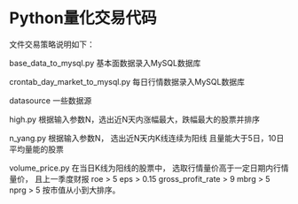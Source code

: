 # Python量化交易代码
文件交易策略说明如下：

base_data_to_mysql.py
基本面数据录入MySQL数据库

crontab_day_market_to_mysql.py
每日行情数据录入MySQL数据库

datasource
一些数据源

high.py
根据输入参数N，选出近N天内涨幅最大，跌幅最大的股票并排序

n_yang.py
根据输入参数N，
选出近N天内K线连续为阳线
且量能大于5日，10日平均量能的股票

volume_price.py 
在当日K线为阳线的股票中，
选取行情量价高于一定日期内行情量价，
且上一季度财报
roe > 5
eps > 0.15
gross_profit_rate > 9
mbrg > 5
nprg > 5
按市值从小到大排序。

